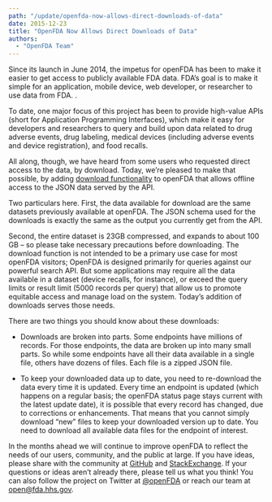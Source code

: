 ```yaml
---
path: "/update/openfda-now-allows-direct-downloads-of-data"
date: 2015-12-23
title: "OpenFDA Now Allows Direct Downloads of Data"
authors:
  - "OpenFDA Team"
---
```

Since its launch in June 2014, the impetus for openFDA has been to make it easier to get access to publicly available FDA data. FDA’s goal is to make it simple for an application, mobile device, web developer, or researcher to use data from FDA. .

To date, one major focus of this project has been to  provide high-value APIs (short for Application Programming Interfaces), which make it easy for developers and researchers to query and build upon data related to drug adverse events, drug labeling, medical devices (including adverse events and device registration), and food recalls.

All along, though, we have heard from some users who requested direct access to the data, by download. Today, we’re pleased to make that possible, by adding <a href="/api/reference/#downloads">download functionality</a> to openFDA that allows offline access to the JSON data served by the API.

Two particulars here. First, the data available for download are the same datasets previously available at openFDA. The JSON schema used for the downloads is exactly the same as the output you currently get from the API.

Second, the entire dataset is 23GB compressed, and expands to about 100 GB – so please take necessary precautions before downloading. The download function is not intended to be a primary use case for most openFDA visitors; OpenFDA is designed primarily for queries against our powerful search API. But some applications may require all the data available in a dataset (device recalls, for instance), or exceed the query limits or result limit (5000 records per query) that allow us to promote equitable access and manage load on the system. Today’s addition of downloads serves those needs.

There are two things you should know about these downloads:

* Downloads are broken into parts. Some endpoints have millions of records. For those endpoints, the data are broken up into many small parts. So while some endpoints have all their data available in a single file, others have dozens of files. Each file is a zipped JSON file.

* To keep your downloaded data up to date, you need to re-download the data every time it is updated. Every time an endpoint is updated (which happens on a regular basis; the openFDA status page stays current with the latest update date), it is possible that every record has changed, due to corrections or enhancements. That means that you cannot simply download “new” files to keep your downloaded version up to date. You need to download all available data files for the endpoint of interest.

In the months ahead we will continue to improve openFDA to reflect the needs of our users, community, and the public at large. If you have ideas, please share with  the community at <a class="link-external" href="http://github.com/FDA/openfda">GitHub</a> and <a class="link-external" href="https://opendata.stackexchange.com/questions/tagged/openfda">StackExchange</a>. If your questions or ideas aren’t already there, please tell us what you think! You can also follow the project on Twitter at <a class="link-external" href="https://www.twitter.com/openfda">@openFDA</a> or reach our team at <a href="mailto:open@fda.hhs.gov">open@fda.hhs.gov</a>.
